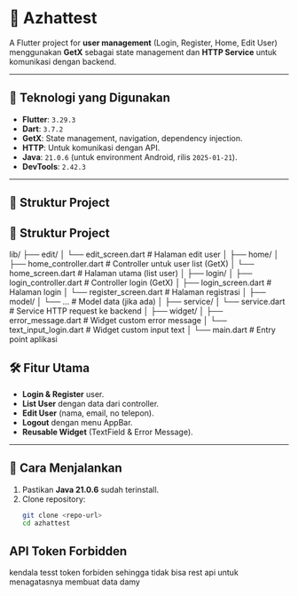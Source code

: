# 📱 Azhattest

A Flutter project for **user management** (Login, Register, Home, Edit User) menggunakan **GetX** sebagai state management dan **HTTP Service** untuk komunikasi dengan backend.

---

## 🚀 Teknologi yang Digunakan
- **Flutter**: `3.29.3`
- **Dart**: `3.7.2`
- **GetX**: State management, navigation, dependency injection.
- **HTTP**: Untuk komunikasi dengan API.
- **Java**: `21.0.6` (untuk environment Android, rilis `2025-01-21`).
- **DevTools**: `2.42.3`

---

## 📂 Struktur Project
## 📂 Struktur Project

lib/
├── edit/
│   └── edit_screen.dart        # Halaman edit user
│
├── home/
│   ├── home_controller.dart    # Controller untuk user list (GetX)
│   └── home_screen.dart        # Halaman utama (list user)
│
├── login/
│   ├── login_controller.dart   # Controller login (GetX)
│   ├── login_screen.dart       # Halaman login
│   └── register_screen.dart    # Halaman registrasi
│
├── model/
│   └── ...                     # Model data (jika ada)
│
├── service/
│   └── service.dart            # Service HTTP request ke backend
│
├── widget/
│   ├── error_message.dart      # Widget custom error message
│   └── text_input_login.dart   # Widget custom input text
│
└── main.dart                   # Entry point aplikasi


## 🛠️ Fitur Utama
- **Login & Register** user.
- **List User** dengan data dari controller.
- **Edit User** (nama, email, no telepon).
- **Logout** dengan menu AppBar.
- **Reusable Widget** (TextField & Error Message).

---

## 📌 Cara Menjalankan
1. Pastikan **Java 21.0.6** sudah terinstall.
2. Clone repository:
   ```bash
   git clone <repo-url>
   cd azhattest

## API Token Forbidden
kendala tesst token forbiden sehingga tidak bisa rest api untuk menagatasnya membuat data damy


